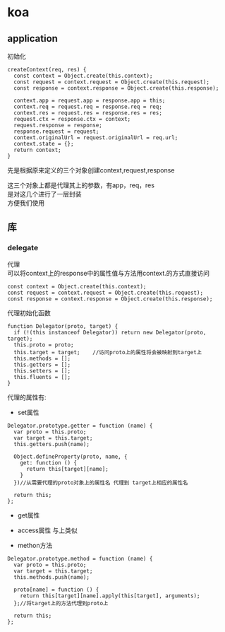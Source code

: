 # koa

## application
初始化
```
createContext(req, res) {
  const context = Object.create(this.context);
  const request = context.request = Object.create(this.request);
  const response = context.response = Object.create(this.response);

  context.app = request.app = response.app = this;
  context.req = request.req = response.req = req;
  context.res = request.res = response.res = res;
  request.ctx = response.ctx = context;
  request.response = response;
  response.request = request;
  context.originalUrl = request.originalUrl = req.url;
  context.state = {};
  return context;
}
```
先是根据原来定义的三个对象创建context,request,response

这三个对象上都是代理其上的参数，有app，req，res  
是对这几个进行了一层封装  
方便我们使用

## 库
### delegate
代理  
可以将context上的response中的属性值与方法用context.的方式直接访问
```
const context = Object.create(this.context);
const request = context.request = Object.create(this.request);
const response = context.response = Object.create(this.response);
```

代理初始化函数
```
function Delegator(proto, target) {
  if (!(this instanceof Delegator)) return new Delegator(proto, target);
  this.proto = proto;      
  this.target = target;    //访问proto上的属性将会被映射到target上
  this.methods = [];
  this.getters = [];
  this.setters = [];
  this.fluents = [];
}
```

代理的属性有:
- set属性
```
Delegator.prototype.getter = function (name) {
  var proto = this.proto;
  var target = this.target;
  this.getters.push(name);

  Object.defineProperty(proto, name, {
    get: function () {
      return this[target][name];
    }
  })//从需要代理的proto对象上的属性名 代理到 target上相应的属性名

  return this;
};
```
- get属性
- access属性
与上类似

- methon方法
```
Delegator.prototype.method = function (name) {
  var proto = this.proto;
  var target = this.target;
  this.methods.push(name);

  proto[name] = function () {
    return this[target][name].apply(this[target], arguments);
  };//将target上的方法代理到proto上

  return this;
};
```